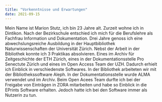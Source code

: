 ```yaml
---
title: "Vorkenntnisse und Erwartungen"
date: 2021-09-15
---
```


Mein Name ist Marion Stutz, ich bin 23 Jahre alt. Zurzeit wohne ich in Dintikon.
Nach der Bezirkschule entschied ich mich für die Berufslehre als Fachfrau Information und Dokumentation. Drei Jahre genoss ich eine abwechslungsreiche Ausbildung in der Hauptbibliothek Naturwissenschaften der Universität Zürich. Nebst der Arbeit in der Bibliothek konnte ich 3 Praktikas absolvieren. Eines im Archiv für Zeitgeschichte der ETH Zürich, eines in der Dokumentationsstelle Pro Senectute Zürich und eines im Open Access Team der UZH. Dadurch erhielt ich Einblick in verschiedenste Softwares. In der Bibliothek arbeiteten wir mit der Bibliothekssoftware Aleph. In der Dokumentationsstelle wurde ALMA verwendet und im Archiv. Beim Open Acees Team durfte ich bei der Freigabe von Einträgen in ZORA mitarbeiten und habe so Einblick in die EPrints Software erhalten. Jedoch hatte ich bei den Software immer als Nutzerin zu tun. 
